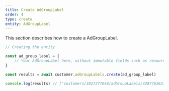 ```yaml
---
title: Create AdGroupLabel
order: 4
type: create
entity: AdGroupLabel
---
```


This section describes how to create a AdGroupLabel.

```javascript
// Creating the entity

const ad_group_label = {
    // Your AdGroupLabel here, without immutable fields such as resource_name
}

const results = await customer.adGroupLabels.create(ad_group_label)

console.log(results) // ['customers/3827277046/adGroupLabels/42877626370~3345231412']
```
